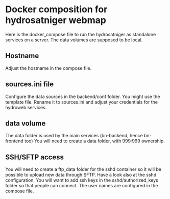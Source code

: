 Docker composition for hydrosatniger webmap
===========================================

Here is the docker_compose file to run the hydrosatniger as standalone services
on a server.
The data volumes are supposed to be local.

Hostname
--------
Adjust the hostname in the compose file.

sources.ini file
----------------
Configure the data sources in the backend/conf folder. You might use the
template file. Rename it to sources.ini and adjust your credentials for the
hydroweb services.

data volume
-----------
The data folder is used by the main services (bn-backend, hence bn-frontend too)
You will need to create a data folder, with 999:999 ownership.

SSH/SFTP access
---------------
You will need to create a ftp_data folder for the sshd container so it  will be
possible to upload new data through SFTP. Have a look also at the sshd
configuration. You will want to add ssh keys in the sshd/authorized_keys folder
so that people can connect. The user names are configured in the compose file.
